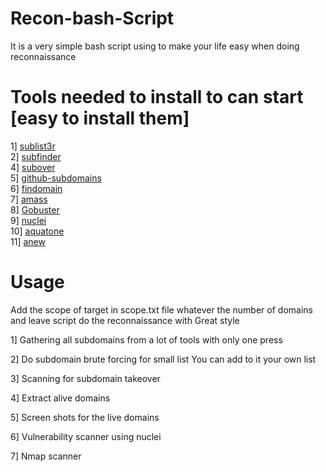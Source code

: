 # Recon-bash-Script

It is a very simple bash script using to make your life easy when doing reconnaissance

# Tools needed to install to can start [easy to install them]

1] [sublist3r](https://github.com/aboul3la/Sublist3r)  
2] [subfinder](https://github.com/projectdiscovery/subfinder)    
4] [subover](https://github.com/Ice3man543/SubOver)  
5] [github-subdomains](https://github.com/gwen001/github-search)  
6] [findomain](https://github.com/Findomain/Findomain)  
7] [amass](https://github.com/OWASP/Amass)  
8] [Gobuster](https://github.com/OJ/gobuster)  
9] [nuclei](https://github.com/projectdiscovery/nuclei)  
10] [aquatone](https://github.com/michenriksen/aquatone)  
11] [anew](https://github.com/tomnomnom/anew)  

# Usage

Add the scope of target in scope.txt file whatever the number of domains and leave script do the reconnaissance with Great style    

1] Gathering all subdomains from a lot of tools with only one press  

2] Do subdomain brute forcing for small list You can add to it your own list 

3] Scanning for subdomain takeover  

4] Extract alive domains  

5] Screen shots for the live domains

6] Vulnerability scanner using nuclei 

7] Nmap scanner

